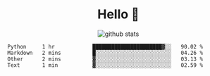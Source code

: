 <h1 align="center">Hello 👋 </h3>

<p align="center">
  <img src="https://github-readme-stats.vercel.app/api?username=syeehyn&hide=stars,prs,issues,contribs&count_private=true&hide_title=true" alt="github stats" />
</p>

<!--START_SECTION:waka-->
```text
Python     1 hr            ██████████████████████▓░░   90.02 % 
Markdown   2 mins          █░░░░░░░░░░░░░░░░░░░░░░░░   04.26 % 
Other      2 mins          ▓░░░░░░░░░░░░░░░░░░░░░░░░   03.13 % 
Text       1 min           ▓░░░░░░░░░░░░░░░░░░░░░░░░   02.59 % 
```
<!--END_SECTION:waka-->
